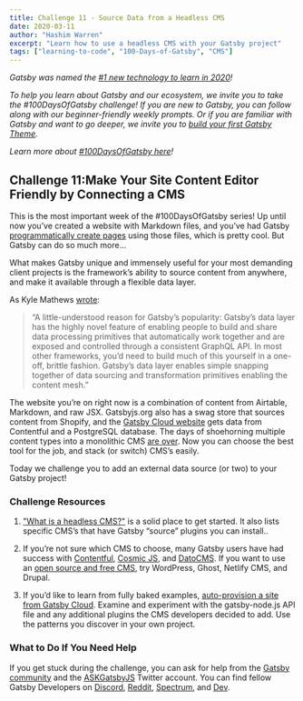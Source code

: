 ```yaml
---
title: Challenge 11 - Source Data from a Headless CMS
date: 2020-03-11
author: "Hashim Warren"
excerpt: "Learn how to use a headless CMS with your Gatsby project"
tags: ["learning-to-code", "100-Days-of-Gatsby", "CMS"]
---
```


_Gatsby was named the [#1 new technology to learn in 2020](https://www.cnbc.com/2019/12/02/10-hottest-tech-skills-that-could-pay-off-most-in-2020-says-new-report.html)!_

_To help you learn about Gatsby and our ecosystem, we invite you to take the #100DaysOfGatsby challenge! If you are new to Gatsby, you can follow along with our beginner-friendly weekly prompts. Or if you are familiar with Gatsby and want to go deeper, we invite you to [build your first Gatsby Theme](/docs/themes/building-themes/)._

_Learn more about [#100DaysOfGatsby here](/blog/100days)!_

## Challenge 11:Make Your Site Content Editor Friendly by Connecting a CMS

This is the most important week of the #100DaysOfGatsby series! Up until now you’ve created a website with Markdown files, and you’ve had Gatsby [programmatically create pages](/tutorial/part-seven/) using those files, which is pretty cool. But Gatsby can do so much more...

What makes Gatsby unique and immensely useful for your most demanding client projects is the framework’s ability to source content from anywhere, and make it available through a flexible data layer.

As Kyle Mathews [wrote](/blog/2019-01-31-why-themes/):

> “A little-understood reason for Gatsby’s popularity: Gatsby’s data layer has the highly novel feature of enabling people to build and share data processing primitives that automatically work together and are exposed and controlled through a consistent GraphQL API. In most other frameworks, you’d need to build much of this yourself in a one-off, brittle fashion. Gatsby’s data layer enables simple snapping together of data sourcing and transformation primitives enabling the content mesh.”

The website you’re on right now is a combination of content from Airtable, Markdown, and raw JSX. Gatsbyjs.org also has a swag store that sources content from Shopify, and the [Gatsby Cloud website](https://gatsbyjs.com) gets data from Contentful and a PostgreSQL database. The days of shoehorning multiple content types into a monolithic CMS [are over](/blog/2018-10-04-journey-to-the-content-mesh). Now you can choose the best tool for the job, and stack (or switch) CMS’s easily.

Today we challenge you to add an external data source (or two) to your Gatsby project!

### Challenge Resources

1. ["What is a headless CMS?"](/docs/headless-cms/) is a solid place to get started. It also lists specific CMS’s that have Gatsby “source” plugins you can install..

2. If you’re not sure which CMS to choose, many Gatsby users have had success with [Contentful](/docs/sourcing-from-contentful/), [Cosmic JS](/blog/2018-06-07-build-a-gatsby-blog-using-the-cosmic-js-source-plugin/), and [DatoCMS](/docs/recipes/sourcing-data/). If you want to use an [open source and free CMS](/blog/2019-10-15-free-headless-cms/), try WordPress, Ghost, Netlify CMS, and Drupal.

3. If you’d like to learn from fully baked examples, [auto-provision a site from Gatsby Cloud](https://www.gatsbyjs.com/get-started). Examine and experiment with the gatsby-node.js API file and any additional plugins the CMS developers decided to add. Use the patterns you discover in your own project.

### What to Do If You Need Help

If you get stuck during the challenge, you can ask for help from the [Gatsby community](/contributing/community/) and the [ASKGatsbyJS](https://twitter.com/AskGatsbyJS) Twitter account. You can find fellow Gatsby Developers on [Discord](https://discordapp.com/invite/gatsby), [Reddit](https://www.reddit.com/r/gatsbyjs/), [Spectrum](https://spectrum.chat/gatsby-js), and [Dev](https://dev.to/t/gatsby).
